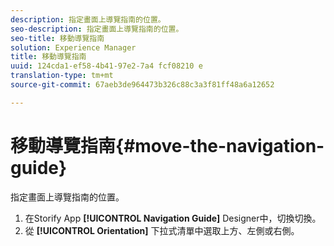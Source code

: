 ```yaml
---
description: 指定畫面上導覽指南的位置。
seo-description: 指定畫面上導覽指南的位置。
seo-title: 移動導覽指南
solution: Experience Manager
title: 移動導覽指南
uuid: 124cda1-ef58-4b41-97e2-7a4 fcf08210 e
translation-type: tm+mt
source-git-commit: 67aeb3de964473b326c88c3a3f81ff48a6a12652

---
```



# 移動導覽指南{#move-the-navigation-guide}

指定畫面上導覽指南的位置。

1. 在Storify App **[!UICONTROL Navigation Guide]** Designer中，切換切換。
1. 從 **[!UICONTROL Orientation]** 下拉式清單中選取上方、左側或右側。
